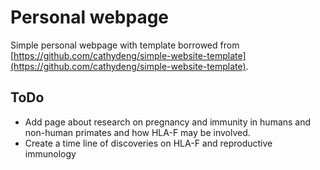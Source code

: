 # Personal webpage

Simple personal webpage with template borrowed from [https://github.com/cathydeng/simple-website-template](https://github.com/cathydeng/simple-website-template).

## ToDo

* Add page about research on pregnancy and immunity in humans and non-human primates and how HLA-F may be involved.
* Create a time line of discoveries on HLA-F and reproductive immunology
